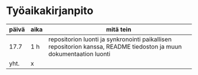 # Työaikakirjanpito
| **päivä** | **aika** | **mitä tein** 
| --------- | -------- | ------------- 
| 17.7 | 1 h | repositorion luonti ja synkronointi paikallisen repositorion kanssa, README tiedoston ja muun dokumentaation luonti
| yht. | x
